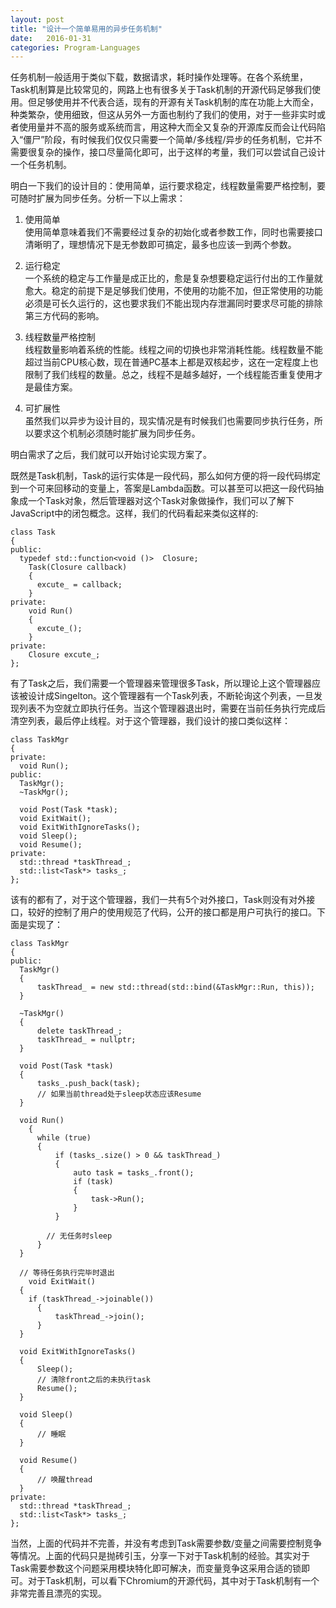 ```yaml
---
layout: post
title: "设计一个简单易用的异步任务机制"
date:   2016-01-31
categories: Program-Languages
---
```


任务机制一般适用于类似下载，数据请求，耗时操作处理等。在各个系统里，Task机制算是比较常见的，网路上也有很多关于Task机制的开源代码足够我们使用。但足够使用并不代表合适，现有的开源有关Task机制的库在功能上大而全，种类繁杂，使用细致，但这从另外一方面也制约了我们的使用，对于一些非实时或者使用量并不高的服务或系统而言，用这种大而全又复杂的开源库反而会让代码陷入“僵尸”阶段，有时候我们仅仅只需要一个简单/多线程/异步的任务机制，它并不需要很复杂的操作，接口尽量简化即可，出于这样的考量，我们可以尝试自己设计一个任务机制。

明白一下我们的设计目的：使用简单，运行要求稳定，线程数量需要严格控制，要可随时扩展为同步任务。分析一下以上需求：  

1. 使用简单  
    使用简单意味着我们不需要经过复杂的初始化或者参数工作，同时也需要接口清晰明了，理想情况下是无参数即可搞定，最多也应该一到两个参数。

2. 运行稳定  
    一个系统的稳定与工作量是成正比的，愈是复杂想要稳定运行付出的工作量就愈大。稳定的前提下是足够我们使用，不使用的功能不加，但正常使用的功能必须是可长久运行的，这也要求我们不能出现内存泄漏同时要求尽可能的排除第三方代码的影响。

3. 线程数量严格控制  
    线程数量影响着系统的性能。线程之间的切换也非常消耗性能。线程数量不能超过当前CPU核心数，现在普通PC基本上都是双核起步，这在一定程度上也限制了我们线程的数量。总之，线程不是越多越好，一个线程能否重复使用才是最佳方案。

4. 可扩展性  
    虽然我们以异步为设计目的，现实情况是有时候我们也需要同步执行任务，所以要求这个机制必须随时能扩展为同步任务。

明白需求了之后，我们就可以开始讨论实现方案了。

既然是Task机制，Task的运行实体是一段代码，那么如何方便的将一段代码绑定到一个可来回移动的变量上，答案是Lambda函数。可以甚至可以把这一段代码抽象成一个Task对象，然后管理器对这个Task对象做操作，我们可以了解下JavaScript中的闭包概念。这样，我们的代码看起来类似这样的:  

    
    class Task
    {
    public:
      typedef std::function<void ()>  Closure;
    	Task(Closure callback)
    	{
    	  excute_ = callback;
    	}
    private:
    	void Run()
    	{
    	  excute_();
    	}
    private:
    	Closure excute_;
    };

有了Task之后，我们需要一个管理器来管理很多Task，所以理论上这个管理器应该被设计成Singelton。这个管理器有一个Task列表，不断轮询这个列表，一旦发现列表不为空就立即执行任务。当这个管理器退出时，需要在当前任务执行完成后清空列表，最后停止线程。对于这个管理器，我们设计的接口类似这样：  

    class TaskMgr
    {
    private:
      void Run();
    public:
      TaskMgr();
      ~TaskMgr();
    
      void Post(Task *task);
      void ExitWait();
      void ExitWithIgnoreTasks();
      void Sleep();
      void Resume();
    private:
      std::thread *taskThread_;
      std::list<Task*> tasks_;
    };

该有的都有了，对于这个管理器，我们一共有5个对外接口，Task则没有对外接口，较好的控制了用户的使用规范了代码，公开的接口都是用户可执行的接口。下面是实现了：

    class TaskMgr
    {
    public:
      TaskMgr()
      {
    	  taskThread_ = new std::thread(std::bind(&TaskMgr::Run, this));
      }
    
      ~TaskMgr()
      {
    	  delete taskThread_;
    	  taskThread_ = nullptr;
      }
    
      void Post(Task *task)
      {
    	  tasks_.push_back(task);
    	  // 如果当前thread处于sleep状态应该Resume
      }
    
      void Run()
    	{
    	  while (true)
    	  {
    		  if (tasks_.size() > 0 && taskThread_)
    		  {
    			  auto task = tasks_.front();
    			  if (task)
    			  {
    				  task->Run();
    			  }
    		  }
    
    		// 无任务时sleep
    	  }
      }
        
      // 等待任务执行完毕时退出
    	void ExitWait()
      {
        if (taskThread_->joinable())
    	  {
    		  taskThread_->join();
    	  }
      }
    
      void ExitWithIgnoreTasks()
      {
    	  Sleep();
    	  // 清除front之后的未执行task
    	  Resume();
      }
    
      void Sleep()
      {
    	  // 睡眠
      }
    
      void Resume()
      {
    	  // 唤醒thread
      }
    private:
      std::thread *taskThread_;
      std::list<Task*> tasks_;
    };

当然，上面的代码并不完善，并没有考虑到Task需要参数/变量之间需要控制竞争等情况。上面的代码只是抛砖引玉，分享一下对于Task机制的经验。其实对于Task需要参数这个问题采用模块特化即可解决，而变量竞争这采用合适的锁即可。对于Task机制，可以看下Chromium的开源代码，其中对于Task机制有一个非常完善且漂亮的实现。